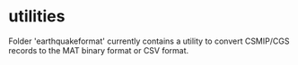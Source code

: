 # utilities

Folder 'earthquakeformat' currently contains a utility to convert CSMIP/CGS records to the MAT binary format or CSV format.
